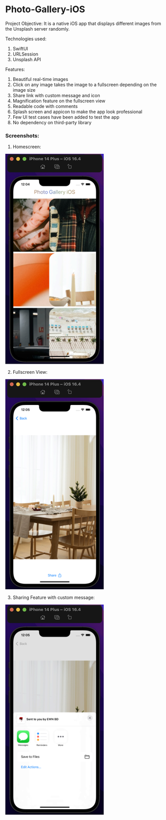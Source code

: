 # Photo-Gallery-iOS

Project Objective: It is a native iOS app that displays different images from the Unsplash server randomly.

Technologies used:
1. SwiftUI
2. URLSession
3. Unsplash API

Features:
1. Beautiful real-time images
2. Click on any image takes the image to a fullscreen depending on the image size
3. Share link with custom message and icon
4. Magnification feature on the fullscreen view
5. Readable code with comments
6. Splash screen and appicon to make the app look professional
7. Few UI test cases have been added to test the app
8. No dependency on third-party library

### Screenshots:

1. Homescreen:

![Homescreen](https://github.com/Farial-mahmod/Photo-Gallery-iOS/blob/main/screenshots/Screenshot%202023-10-05%20at%2012.04.49%20AM.png)

2. Fullscreen View:

![Fullscreen](https://github.com/Farial-mahmod/Photo-Gallery-iOS/blob/main/screenshots/Screenshot%202023-10-05%20at%2012.05.12%20AM.png)

3. Sharing Feature with custom message:

![Sharing with message](https://github.com/Farial-mahmod/Photo-Gallery-iOS/blob/main/screenshots/Screenshot%202023-10-05%20at%2012.05.26%20AM.png)

